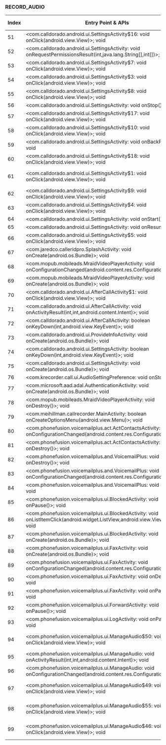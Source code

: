 ### RECORD_AUDIO
| Index | Entry Point & APIs | Screen shot | Resource id | Label |
| ------------- | ------------- | ------------- |-------------|-------------|
| 51 | <com.calldorado.android.ui.SettingsActivity$16: void onClick(android.view.View)>; void <init> | ![](D:\COSMOS\output\py\Play_win8\Communication\com.jaredco.calleridpro\com.calldorado.android.ui.SettingsActivity.png) |  | T |
| 52 | <com.calldorado.android.ui.SettingsActivity: void onRequestPermissionsResult(int,java.lang.String[],int[])>; void <init> | ![](D:\COSMOS\output\py\Play_win8\Communication\embware.phoneblocker\com.calldorado.android.ui.SettingsActivity.png) |  | T |
| 53 | <com.calldorado.android.ui.SettingsActivity$7: void onClick(android.view.View)>; void <init> | ![](D:\COSMOS\output\py\Play_win8\Communication\embware.phoneblocker\com.calldorado.android.ui.SettingsActivity.png) |  | T |
| 54 | <com.calldorado.android.ui.SettingsActivity$3: void onClick(android.view.View)>; void <init> | ![](D:\COSMOS\output\py\Play_win8\Communication\embware.phoneblocker\com.calldorado.android.ui.SettingsActivity.png) |  | T |
| 55 | <com.calldorado.android.ui.SettingsActivity$8: void onClick(android.view.View)>; void <init> | ![](D:\COSMOS\output\py\Play_win8\Communication\embware.phoneblocker\com.calldorado.android.ui.SettingsActivity.png) |  | T |
| 56 | <com.calldorado.android.ui.SettingsActivity: void onStop()>; void <init> | ![](D:\COSMOS\output\py\Play_win8\Communication\embware.phoneblocker\com.calldorado.android.ui.SettingsActivity.png) |  | T |
| 57 | <com.calldorado.android.ui.SettingsActivity$17: void onClick(android.view.View)>; void <init> | ![](D:\COSMOS\output\py\Play_win8\Communication\com.jaredco.calleridpro\com.calldorado.android.ui.SettingsActivity.png) |  | T |
| 58 | <com.calldorado.android.ui.SettingsActivity$10: void onClick(android.view.View)>; void <init> | ![](D:\COSMOS\output\py\Play_win8\Communication\embware.phoneblocker\com.calldorado.android.ui.SettingsActivity.png) |  | T |
| 59 | <com.calldorado.android.ui.SettingsActivity: void onBackPressed()>; void <init> | ![](D:\COSMOS\output\py\Play_win8\Communication\embware.phoneblocker\com.calldorado.android.ui.SettingsActivity.png) |  | T |
| 60 | <com.calldorado.android.ui.SettingsActivity$18: void onClick(android.view.View)>; void <init> | ![](D:\COSMOS\output\py\Play_win8\Communication\com.jaredco.calleridpro\com.calldorado.android.ui.SettingsActivity.png) |  | T |
| 61 | <com.calldorado.android.ui.SettingsActivity$1: void onClick(android.view.View)>; void <init> | ![](D:\COSMOS\output\py\Play_win8\Communication\embware.phoneblocker\com.calldorado.android.ui.SettingsActivity.png) | {'8000': <sensitive_component.SensitiveComponent.SensitiveView object at 0x000001AB4A3147F0>} | D |
| 62 | <com.calldorado.android.ui.SettingsActivity$9: void onClick(android.view.View)>; void <init> | ![](D:\COSMOS\output\py\Play_win8\Communication\embware.phoneblocker\com.calldorado.android.ui.SettingsActivity.png) |  | T |
| 63 | <com.calldorado.android.ui.SettingsActivity$4: void onClick(android.view.View)>; void <init> | ![](D:\COSMOS\output\py\Play_win8\Communication\com.jaredco.calleridpro\com.calldorado.android.ui.SettingsActivity.png) |  | T |
| 64 | <com.calldorado.android.ui.SettingsActivity: void onStart()>; void <init> | ![](D:\COSMOS\output\py\Play_win8\Communication\embware.phoneblocker\com.calldorado.android.ui.SettingsActivity.png) |  | T |
| 65 | <com.calldorado.android.ui.SettingsActivity: void onResume()>; void <init> | ![](D:\COSMOS\output\py\Play_win8\Communication\embware.phoneblocker\com.calldorado.android.ui.SettingsActivity.png) |  | T |
| 66 | <com.calldorado.android.ui.SettingsActivity$5: void onClick(android.view.View)>; void <init> | ![](D:\COSMOS\output\py\Play_win8\Communication\embware.phoneblocker\com.calldorado.android.ui.SettingsActivity.png) |  | T |
| 67 | <com.jaredco.calleridpro.SplashActivity: void onCreate(android.os.Bundle)>; void <init> | ![](D:\COSMOS\output\py\Play_win8\Communication\com.jaredco.calleridpro\com.jaredco.calleridpro.SplashActivity.png) |  | T |
| 68 | <com.mopub.mobileads.MraidVideoPlayerActivity: void onConfigurationChanged(android.content.res.Configuration)>; void <init> | ![](D:\COSMOS\output\py\Play_win8\Communication\com.jaredco.calleridpro\com.mopub.mobileads.MraidVideoPlayerActivity.png) |  | F |
| 69 | <com.mopub.mobileads.MraidVideoPlayerActivity: void onCreate(android.os.Bundle)>; void <init> | ![](D:\COSMOS\output\py\Play_win8\Communication\embware.phoneblocker\com.mopub.mobileads.MraidVideoPlayerActivity.png) |  | F |
| 70 | <com.calldorado.android.ui.AfterCallActivity$1: void onClick(android.view.View)>; void <init> | ![](D:\COSMOS\output\py\Play_win8\Communication\com.killermobile.totalrecall\com.calldorado.android.ui.AfterCallActivity.png) | T | |
| 71 | <com.calldorado.android.ui.AfterCallActivity: void onActivityResult(int,int,android.content.Intent)>; void <init> | ![](D:\COSMOS\output\py\Play_win8\Communication\com.killermobile.totalrecall\com.calldorado.android.ui.AfterCallActivity.png) |  | T |
| 72 | <com.calldorado.android.ui.AfterCallActivity: boolean onKeyDown(int,android.view.KeyEvent)>; void <init> | ![](D:\COSMOS\output\py\Play_win8\Communication\com.killermobile.totalrecall\com.calldorado.android.ui.AfterCallActivity.png) |  | T |
| 73 | <com.calldorado.android.ui.ProvideInfoActivity: void onCreate(android.os.Bundle)>; void <init> | ![](D:\COSMOS\output\py\Play_win8\Communication\com.killermobile.totalrecall\com.calldorado.android.ui.ProvideInfoActivity.png) |  | T |
| 74 | <com.calldorado.android.ui.SettingsActivity: boolean onKeyDown(int,android.view.KeyEvent)>; void <init> | ![](D:\COSMOS\output\py\Play_win8\Communication\com.killermobile.totalrecall\com.calldorado.android.ui.SettingsActivity.png) |  | T |
| 75 | <com.calldorado.android.ui.SettingsActivity: void onCreate(android.os.Bundle)>; void <init> | ![](D:\COSMOS\output\py\Play_win8\Communication\com.killermobile.totalrecall\com.calldorado.android.ui.SettingsActivity.png) |  | T |
| 76 | <com.krecorder.call.ui.AudioSettingPreference: void onStop()>; void <init> | ![](D:\COSMOS\output\py\Play_win8\Communication\com.killermobile.totalrecall\com.krecorder.call.ui.AudioSettingPreference.png) |  | T |
| 77 | <com.microsoft.aad.adal.AuthenticationActivity: void onCreate(android.os.Bundle)>; void <init> | ![](D:\COSMOS\output\py\Play_win8\Communication\com.killermobile.totalrecall\com.microsoft.aad.adal.AuthenticationActivity.png) |  | T |
| 78 | <com.mopub.mobileads.MraidVideoPlayerActivity: void onDestroy()>; void <init> | ![](D:\COSMOS\output\py\Play_win8\Communication\embware.phoneblocker\com.mopub.mobileads.MraidVideoPlayerActivity.png) |  | F |
| 79 | <com.meihillman.callrecorder.MainActivity: boolean onCreateOptionsMenu(android.view.Menu)>; void <init> | ![](D:\COSMOS\output\py\Play_win8\Communication\com.meihillman.callrecorder\com.meihillman.callrecorder.MainActivity.png) |  | |
| 80 | <com.phonefusion.voicemailplus.act.ActContactsActivity: void onConfigurationChanged(android.content.res.Configuration)>; void <init> | ![](D:\COSMOS\output\py\Play_win8\Communication\com.phonefusion.voicemailplus.and\com.phonefusion.voicemailplus.act.ActContactsActivity.png) |  | |
| 81 | <com.phonefusion.voicemailplus.act.ActContactsActivity: void onDestroy()>; void <init> | ![](D:\COSMOS\output\py\Play_win8\Communication\com.phonefusion.voicemailplus.and\com.phonefusion.voicemailplus.act.ActContactsActivity.png) |  | |
| 82 | <com.phonefusion.voicemailplus.and.VoicemailPlus: void onDestroy()>; void <init> | ![](D:\COSMOS\output\py\Play_win8\Communication\com.phonefusion.voicemailplus.and\com.phonefusion.voicemailplus.and.VoicemailPlus.png) |  | |
| 83 | <com.phonefusion.voicemailplus.and.VoicemailPlus: void onConfigurationChanged(android.content.res.Configuration)>; void <init> | ![](D:\COSMOS\output\py\Play_win8\Communication\com.phonefusion.voicemailplus.and\com.phonefusion.voicemailplus.and.VoicemailPlus.png) |  | |
| 84 | <com.phonefusion.voicemailplus.and.VoicemailPlus: void onStop()>; void <init> | ![](D:\COSMOS\output\py\Play_win8\Communication\com.phonefusion.voicemailplus.and\com.phonefusion.voicemailplus.and.VoicemailPlus.png) |  | |
| 85 | <com.phonefusion.voicemailplus.ui.BlockedActivity: void onPause()>; void <init> | ![](D:\COSMOS\output\py\Play_win8\Communication\com.phonefusion.voicemailplus.and\com.phonefusion.voicemailplus.ui.BlockedActivity.png) |  | |
| 86 | <com.phonefusion.voicemailplus.ui.BlockedActivity: void onListItemClick(android.widget.ListView,android.view.View,int,long)>; void <init> | ![](D:\COSMOS\output\py\Play_win8\Communication\com.phonefusion.voicemailplus.and\com.phonefusion.voicemailplus.ui.BlockedActivity.png) |  | |
| 87 | <com.phonefusion.voicemailplus.ui.BlockedActivity: void onCreate(android.os.Bundle)>; void <init> | ![](D:\COSMOS\output\py\Play_win8\Communication\com.phonefusion.voicemailplus.and\com.phonefusion.voicemailplus.ui.BlockedActivity.png) |  | |
| 88 | <com.phonefusion.voicemailplus.ui.FaxActivity: void onCreate(android.os.Bundle)>; void <init> | ![](D:\COSMOS\output\py\Play_win8\Communication\com.phonefusion.voicemailplus.and\com.phonefusion.voicemailplus.ui.FaxActivity.png) |  | |
| 89 | <com.phonefusion.voicemailplus.ui.FaxActivity: void onConfigurationChanged(android.content.res.Configuration)>; void <init> | ![](D:\COSMOS\output\py\Play_win8\Communication\com.phonefusion.voicemailplus.and\com.phonefusion.voicemailplus.ui.FaxActivity.png) |  | |
| 90 | <com.phonefusion.voicemailplus.ui.FaxActivity: void onDestroy()>; void <init> | ![](D:\COSMOS\output\py\Play_win8\Communication\com.phonefusion.voicemailplus.and\com.phonefusion.voicemailplus.ui.FaxActivity.png) |  | |
| 91 | <com.phonefusion.voicemailplus.ui.FaxActivity: void onPause()>; void <init> | ![](D:\COSMOS\output\py\Play_win8\Communication\com.phonefusion.voicemailplus.and\com.phonefusion.voicemailplus.ui.FaxActivity.png) |  | |
| 92 | <com.phonefusion.voicemailplus.ui.ForwardActivity: void onPause()>; void <init> | ![](D:\COSMOS\output\py\Play_win8\Communication\com.phonefusion.voicemailplus.and\com.phonefusion.voicemailplus.ui.ForwardActivity.png) |  | |
| 93 | <com.phonefusion.voicemailplus.ui.LogActivity: void onPause()>; void <init> | ![](D:\COSMOS\output\py\Play_win8\Communication\com.phonefusion.voicemailplus.and\com.phonefusion.voicemailplus.ui.LogActivity.png) |  | |
| 94 | <com.phonefusion.voicemailplus.ui.ManageAudio$50: void onClick(android.view.View)>; void <init> | ![](D:\COSMOS\output\py\Play_win8\Communication\com.phonefusion.voicemailplus.and\com.phonefusion.voicemailplus.ui.ManageAudio.png) | {'2131624162': <sensitive_component.SensitiveComponent.SensitiveView object at 0x000001AB4A433D68>} | |
| 95 | <com.phonefusion.voicemailplus.ui.ManageAudio: void onActivityResult(int,int,android.content.Intent)>; void <init> | ![](D:\COSMOS\output\py\Play_win8\Communication\com.phonefusion.voicemailplus.and\com.phonefusion.voicemailplus.ui.ManageAudio.png) |  | |
| 96 | <com.phonefusion.voicemailplus.ui.ManageAudio: void onConfigurationChanged(android.content.res.Configuration)>; void <init> | ![](D:\COSMOS\output\py\Play_win8\Communication\com.phonefusion.voicemailplus.and\com.phonefusion.voicemailplus.ui.ManageAudio.png) |  | |
| 97 | <com.phonefusion.voicemailplus.ui.ManageAudio$49: void onClick(android.view.View)>; void <init> | ![](D:\COSMOS\output\py\Play_win8\Communication\com.phonefusion.voicemailplus.and\com.phonefusion.voicemailplus.ui.ManageAudio.png) | {'2131624156': <sensitive_component.SensitiveComponent.SensitiveView object at 0x000001AB4A433F28>} | |
| 98 | <com.phonefusion.voicemailplus.ui.ManageAudio$55: void onClick(android.view.View)>; void <init> | ![](D:\COSMOS\output\py\Play_win8\Communication\com.phonefusion.voicemailplus.and\com.phonefusion.voicemailplus.ui.ManageAudio.png) | {'2131624036': <sensitive_component.SensitiveComponent.SensitiveView object at 0x000001AB4A433FD0>} | |
| 99 | <com.phonefusion.voicemailplus.ui.ManageAudio$46: void onClick(android.view.View)>; void <init> | ![](D:\COSMOS\output\py\Play_win8\Communication\com.phonefusion.voicemailplus.and\com.phonefusion.voicemailplus.ui.ManageAudio.png) | {'2131624159': <sensitive_component.SensitiveComponent.SensitiveView object at 0x000001AB4A4260B8>} | |
